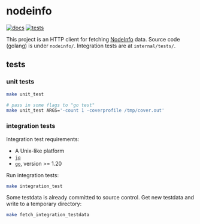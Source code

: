 # nodeinfo

[![docs](https://pkg.go.dev/badge/github.com/rafaelespinoza/nodeinfo.svg)](https://pkg.go.dev/github.com/rafaelespinoza/nodeinfo)
[![tests](https://github.com/rafaelespinoza/nodeinfo/actions/workflows/tests.yaml/badge.svg)](https://github.com/rafaelespinoza/nodeinfo/actions/workflows/tests.yaml)

This project is an HTTP client for fetching [NodeInfo](https://nodeinfo.diaspora.software) data.
Source code (golang) is under `nodeinfo/`. Integration tests are at `internal/tests/`.

## tests

### unit tests

```sh
make unit_test

# pass in some flags to "go test"
make unit_test ARGS='-count 1 -coverprofile /tmp/cover.out'
```

### integration tests

Integration test requirements:
- A Unix-like platform
- [`jq`](https://jqlang.github.io/jq/)
- [`go`](https://go.dev/), version >= 1.20

Run integration tests:
```sh
make integration_test
```

Some testdata is already committed to source control. Get new testdata and write to a temporary directory:
```sh
make fetch_integration_testdata
```
